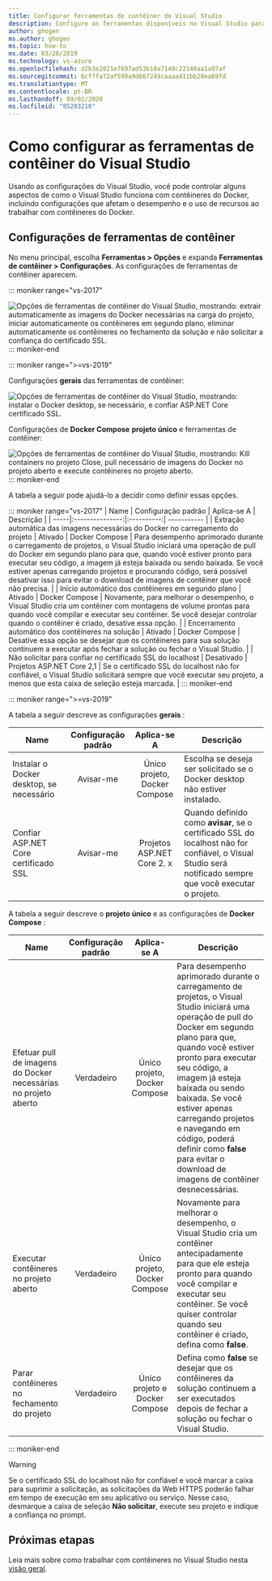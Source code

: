 ```yaml
---
title: Configurar ferramentas de contêiner do Visual Studio
description: Configure as ferramentas disponíveis no Visual Studio para trabalhar com contêineres do Docker.
author: ghogen
ms.author: ghogen
ms.topic: how-to
ms.date: 03/20/2019
ms.technology: vs-azure
ms.openlocfilehash: d2b3e2821e7697ad53b10a7148c22140aa1a07af
ms.sourcegitcommit: 6cfffa72af599a9d667249caaaa411bb28ea69fd
ms.translationtype: MT
ms.contentlocale: pt-BR
ms.lasthandoff: 09/02/2020
ms.locfileid: "85283210"
---
```

# <a name="how-to-configure-visual-studio-container-tools"></a>Como configurar as ferramentas de contêiner do Visual Studio

Usando as configurações do Visual Studio, você pode controlar alguns aspectos de como o Visual Studio funciona com contêineres do Docker, incluindo configurações que afetam o desempenho e o uso de recursos ao trabalhar com contêineres do Docker.

## <a name="container-tools-settings"></a>Configurações de ferramentas de contêiner

No menu principal, escolha **Ferramentas > Opções** e expanda **Ferramentas de contêiner > Configurações**. As configurações de ferramentas de contêiner aparecem.

::: moniker range="vs-2017"

![Opções de ferramentas de contêiner do Visual Studio, mostrando: extrair automaticamente as imagens do Docker necessárias na carga do projeto, iniciar automaticamente os contêineres em segundo plano, eliminar automaticamente os contêineres no fechamento da solução e não solicitar a confiança do certificado SSL.](./media/overview/visual-studio-docker-tools-options.png)
::: moniker-end

::: moniker range=">=vs-2019"

Configurações **gerais** das ferramentas de contêiner:

![Opções de ferramentas de contêiner do Visual Studio, mostrando: instalar o Docker desktop, se necessário, e confiar ASP.NET Core certificado SSL.](./media/configure-container-tools/tools-options-1.png)

Configurações de **Docker Compose** **projeto único** e ferramentas de contêiner:

![Opções de ferramentas de contêiner do Visual Studio, mostrando: Kill containers no projeto Close, pull necessário de imagens do Docker no projeto aberto e execute contêineres no projeto aberto.](./media/configure-container-tools/tools-options-2.png)
::: moniker-end

A tabela a seguir pode ajudá-lo a decidir como definir essas opções.

::: moniker range="vs-2017"
| Name | Configuração padrão | Aplica-se A | Descrição |
| -----|:---------------:|:----------:| ----------- |
| Extração automática das imagens necessárias do Docker no carregamento do projeto | Ativado | Docker Compose | Para desempenho aprimorado durante o carregamento de projetos, o Visual Studio iniciará uma operação de pull do Docker em segundo plano para que, quando você estiver pronto para executar seu código, a imagem já esteja baixada ou sendo baixada. Se você estiver apenas carregando projetos e procurando código, será possível desativar isso para evitar o download de imagens de contêiner que você não precisa. |
| Início automático dos contêineres em segundo plano | Ativado | Docker Compose | Novamente, para melhorar o desempenho, o Visual Studio cria um contêiner com montagens de volume prontas para quando você compilar e executar seu contêiner. Se você desejar controlar quando o contêiner é criado, desative essa opção. |
| Encerramento automático dos contêineres na solução | Ativado | Docker Compose | Desative essa opção se desejar que os contêineres para sua solução continuem a executar após fechar a solução ou fechar o Visual Studio. |
| Não solicitar para confiar no certificado SSL do localhost | Desativado | Projetos ASP.NET Core 2,1 | Se o certificado SSL do localhost não for confiável, o Visual Studio solicitará sempre que você executar seu projeto, a menos que esta caixa de seleção esteja marcada. |
::: moniker-end

::: moniker range=">=vs-2019"

A tabela a seguir descreve as configurações **gerais** :

| Name | Configuração padrão | Aplica-se A | Descrição |
| -----|:---------------:|:----------:| ----------- |
| Instalar o Docker desktop, se necessário | Avisar-me | Único projeto, Docker Compose | Escolha se deseja ser solicitado se o Docker desktop não estiver instalado. |
| Confiar ASP.NET Core certificado SSL | Avisar-me | Projetos ASP.NET Core 2. x | Quando definido como **avisar**, se o certificado SSL do localhost não for confiável, o Visual Studio será notificado sempre que você executar o projeto. |

A tabela a seguir descreve o **projeto único** e as configurações de **Docker Compose** :

| Name | Configuração padrão | Aplica-se A | Descrição |
| -----|:---------------:|:----------:| ----------- |
| Efetuar pull de imagens do Docker necessárias no projeto aberto | Verdadeiro | Único projeto, Docker Compose | Para desempenho aprimorado durante o carregamento de projetos, o Visual Studio iniciará uma operação de pull do Docker em segundo plano para que, quando você estiver pronto para executar seu código, a imagem já esteja baixada ou sendo baixada. Se você estiver apenas carregando projetos e navegando em código, poderá definir como **false** para evitar o download de imagens de contêiner desnecessárias. |
| Executar contêineres no projeto aberto | Verdadeiro | Único projeto, Docker Compose | Novamente para melhorar o desempenho, o Visual Studio cria um contêiner antecipadamente para que ele esteja pronto para quando você compilar e executar seu contêiner. Se você quiser controlar quando seu contêiner é criado, defina como **false**. |
| Parar contêineres no fechamento do projeto | Verdadeiro | Único projeto e Docker Compose | Defina como **false** se desejar que os contêineres da solução continuem a ser executados depois de fechar a solução ou fechar o Visual Studio. |

::: moniker-end
> [!WARNING]
> Se o certificado SSL do localhost não for confiável e você marcar a caixa para suprimir a solicitação, as solicitações da Web HTTPS poderão falhar em tempo de execução em seu aplicativo ou serviço. Nesse caso, desmarque a caixa de seleção **Não solicitar**, execute seu projeto e indique a confiança no prompt.

## <a name="next-steps"></a>Próximas etapas

Leia mais sobre como trabalhar com contêineres no Visual Studio nesta [visão geral](overview.md).